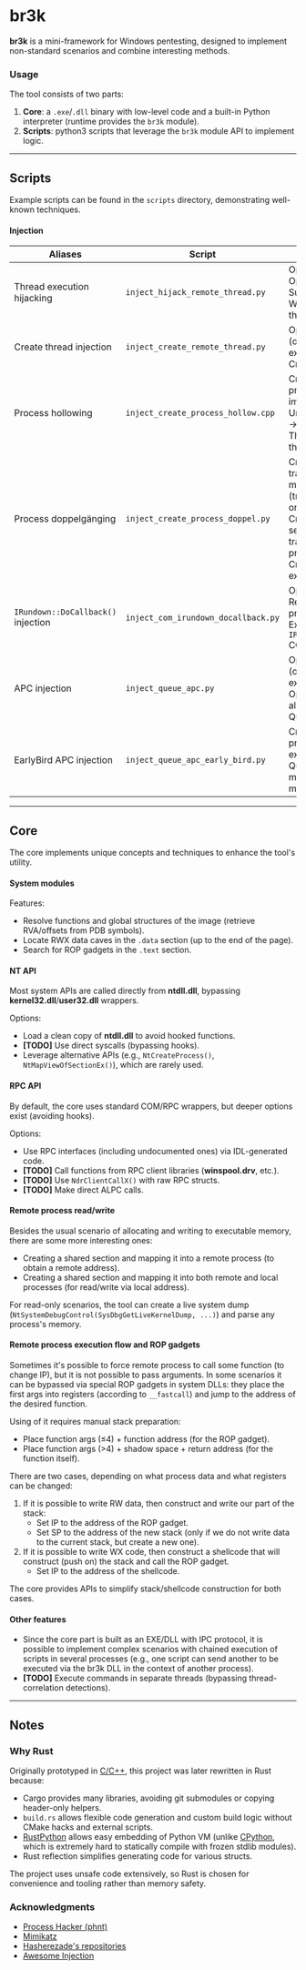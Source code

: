 # br3k

**br3k** is a mini-framework for Windows pentesting, designed to implement non-standard scenarios and combine interesting methods.

### Usage

The tool consists of two parts:
1. **Core**: a `.exe`/`.dll` binary with low-level code and a built-in Python interpreter (runtime provides the `br3k` module).
2. **Scripts**: python3 scripts that leverage the `br3k` module API to implement logic.

---

## Scripts

Example scripts can be found in the `scripts` directory, demonstrating well-known techniques.

#### Injection

| Aliases | Script | Description (Short) | References |
|---|---|---|---|
| Thread execution hijacking | `inject_hijack_remote_thread.py` | Open process (WX) → Open thread → Suspend thread → Write code → Resume thread | [IRED Team](https://www.ired.team/offensive-security/code-injection-process-injection/injecting-to-remote-process-via-thread-hijacking) |
| Create thread injection | `inject_create_remote_thread.py` | Open process (WX) → (optional) Write executable code → Create thread | [IRED Team](https://www.ired.team/offensive-security/code-injection-process-injection/process-injection) |
| Process hollowing | `inject_create_process_hollow.cpp` | Create suspended process → Write new image (fixing VAs) → Unmap original image → Configure (PEB, Thread EP) → Resume thread | [IRED Team](https://www.ired.team/offensive-security/code-injection-process-injection/process-hollowing-and-pe-image-relocations) |
| Process doppelgänging | `inject_create_process_doppel.py` | Create NTFS transaction → Write malicious image → (transacted) Write original image → Create executable section → Rollback transaction → Create process w/o thread → Create thread on executable section | [Black Hat](https://www.blackhat.com/docs/eu-17/materials/eu-17-Liberman-Lost-In-Transaction-Process-Doppelganging.pdf), [IRED Team](https://www.ired.team/offensive-security/code-injection-process-injection/process-doppelganging) |
| `IRundown::DoCallback()` injection | `inject_com_irundown_docallback.py` | Open process (RX) → Read COM secrets in process memory → Execute code via `IRundown::DoCallback()` COM method | [MDSec](https://www.mdsec.co.uk/2022/04/process-injection-via-component-object-model-com-irundowndocallback/) |
| APC injection | `inject_queue_apc.py` | Open process (WX) → (optional) Write executable code → Open specified/found alertable thread → Queue user APC | [IRED Team](https://www.ired.team/offensive-security/code-injection-process-injection/early-bird-apc-queue-code-injection) |
| EarlyBird APC injection | `inject_queue_apc_early_bird.py` | Create suspended process → Write executable code → Queue user APC in main thread → Resume main thread | [CyberBit](https://www.cyberbit.com/endpoint-security/new-early-bird-code-injection-technique-discovered/), [IRED Team](https://www.ired.team/offensive-security/code-injection-process-injection/early-bird-apc-queue-code-injection) |

---

## Core

The core implements unique concepts and techniques to enhance the tool's utility.

#### System modules

Features:
- Resolve functions and global structures of the image (retrieve RVA/offsets from PDB symbols).
- Locate RWX data caves in the `.data` section (up to the end of the page).
- Search for ROP gadgets in the `.text` section.

#### NT API

Most system APIs are called directly from **ntdll.dll**, bypassing **kernel32.dll**/**user32.dll** wrappers.

Options:
- Load a clean copy of **ntdll.dll** to avoid hooked functions.
- **[TODO]** Use direct syscalls (bypassing hooks).
- Leverage alternative APIs (e.g., `NtCreateProcess()`, `NtMapViewOfSectionEx()`), which are rarely used.

#### RPC API

By default, the core uses standard COM/RPC wrappers, but deeper options exist (avoiding hooks).

Options:
- Use RPC interfaces (including undocumented ones) via IDL-generated code.
- **[TODO]** Call functions from RPC client libraries (**winspool.drv**, etc.).
- **[TODO]** Use `NdrClientCallX()` with raw RPC structs.
- **[TODO]** Make direct ALPC calls.

#### Remote process read/write

Besides the usual scenario of allocating and writing to executable memory, there are some more interesting ones:
- Creating a shared section and mapping it into a remote process (to obtain a remote address).
- Creating a shared section and mapping it into both remote and local processes (for read/write via local address).

For read-only scenarios, the tool can create a live system dump (`NtSystemDebugControl(SysDbgGetLiveKernelDump, ...)`) and parse any process's memory.

#### Remote process execution flow and ROP gadgets

Sometimes it's possible to force remote process to call some function (to change IP), but it is not possible to pass arguments.
In some scenarios it can be bypassed via special ROP gadgets in system DLLs: they place the first args into registers (according to `__fastcall`) and jump to the address of the desired function.

Using of it requires manual stack preparation:
- Place function args (≤4) + function address (for the ROP gadget).
- Place function args (>4) + shadow space + return address (for the function itself).

There are two cases, depending on what process data and what registers can be changed:
1. If it is possible to write RW data, then construct and write our part of the stack:
   - Set IP to the address of the ROP gadget.
   - Set SP to the address of the new stack (only if we do not write data to the current stack, but create a new one).
2. If it is possible to write WX code, then construct a shellcode that will construct (push on) the stack and call the ROP gadget.
   - Set IP to the address of the shellcode.

The core provides APIs to simplify stack/shellcode construction for both cases.

#### Other features

- Since the core part is built as an EXE/DLL with IPC protocol, it is possible to implement complex scenarios with chained execution of scripts in several processes (e.g., one script can send another to be executed via the br3k DLL in the context of another process).
- **[TODO]** Execute commands in separate threads (bypassing thread-correlation detections).

---

## Notes

### Why Rust

Originally prototyped in [C/C++](https://github.com/1ndahous3/br3k/tree/cpp), this project was later rewritten in Rust because:
- Cargo provides many libraries, avoiding git submodules or copying header-only helpers.
- `build.rs` allows flexible code generation and custom build logic without CMake hacks and external scripts.
- [RustPython](https://github.com/RustPython/RustPython) allows easy embedding of Python VM (unlike [CPython](https://github.com/python/cpython), which is extremely hard to statically compile with frozen stdlib modules).
- Rust reflection simplifies generating code for various structs.

The project uses unsafe code extensively, so Rust is chosen for convenience and tooling rather than memory safety.

### Acknowledgments

- [Process Hacker (phnt)](https://github.com/processhacker/phnt)
- [Mimikatz](https://github.com/gentilkiwi/mimikatz)
- [Hasherezade's repositories](https://github.com/hasherezade?tab=repositories)
- [Awesome Injection](https://github.com/itaymigdal/awesome-injection)

